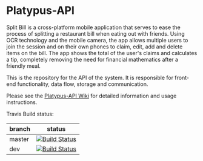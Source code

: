 Platypus-API
=====================

Split Bill is a cross-platform mobile application that serves to ease the process of splitting a restaurant bill when eating out with friends. Using OCR technology and the mobile camera, the app allows multiple users to join the session and on their own phones to claim, edit, add and delete items on the bill. The app shows the total of the user's claims and calculates a tip, completely removing the need for financial mathematics after a friendly meal.

This is the repository for the API of the system. It is responsible for front-end functionality, data flow, storage and communication.

Please see the [Platypus-API Wiki](https://github.com/COS301-brute-force/Platypus-API/wiki) for detailed information and usage instructions.

Travis Build status:

| branch | status |
| ------ | ------ |
| master | [![Build Status](https://travis-ci.org/Compiax/Platypus-API.svg?branch=master)](https://travis-ci.org/Compiax/Platypus-API) |
| dev    | [![Build Status](https://travis-ci.org/Compiax/Platypus-API.svg?branch=dev)](https://travis-ci.org/Compiax/Platypus-API) |
